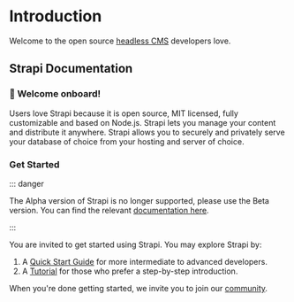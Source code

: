 # Introduction

Welcome to the open source [headless CMS](http://strapi.cc) developers love.

## Strapi Documentation

### 👋 Welcome onboard!

Users love Strapi because it is open source, MIT licensed, fully customizable and based on Node.js. Strapi lets you manage your content and distribute it anywhere. Strapi allows you to securely and privately serve your database of choice from your hosting and server of choice.

### Get Started

::: danger

The Alpha version of Strapi is no longer supported, please use the Beta version. You can find the relevant [documentation here](http://strapi.cc/documentation/).

:::

You are invited to get started using Strapi. You may explore Strapi by:

1. A [Quick Start Guide](../getting-started/quick-start.html) for more intermediate to advanced developers.
2. A [Tutorial](../getting-started/quick-start-tutorial.html) for those who prefer a step-by-step introduction.

When you're done getting started, we invite you to join our [community](https://strapi.io/community).
